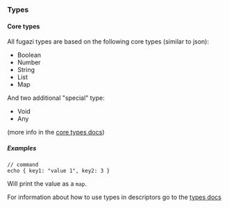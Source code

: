 ### Types

#### Core types
All fugazi types are based on the following core types (similar to json):

 * Boolean
 * Number
 * String
 * List
 * Map

And two additional "special" type:

 * Void
 * Any
 
(more info in the [core types docs](https://github.com/fugazi-io/webclient/blob/master/docs/builtins/types.md#iofugazicore))
 
##### Examples
```fugazi-command
// command
echo { key1: "value 1", key2: 3 }
```

Will print the value as a `map`.

For information about how to use types in descriptors go to the [types docs](https://github.com/fugazi-io/webclient/blob/master/docs/components/types.md)